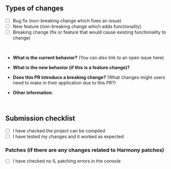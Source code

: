 ## Types of changes
<!--- What types of changes does your code introduce? Put an `x` in all the boxes that apply: -->
- [ ] Bug fix (non-breaking change which fixes an issue)
- [ ] New feature (non-breaking change which adds functionality)
- [ ] Breaking change (fix or feature that would cause existing functionality to change)
<br />

* **What is the current behavior?** (You can also link to an open issue here)



* **What is the new behavior (if this is a feature change)?**



* **Does this PR introduce a breaking change?** (What changes might users need to make in their application due to this PR?)



* **Other information**:

<br />

## Submission checklist
- [ ] I have checked the project can be compiled
- [ ] I have tested my changes and it worked as expected
### Patches (if there are any changes related to Harmony patches)
- [ ] I have checked no IL patching errors in the console
      
